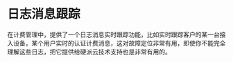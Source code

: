 # 日志消息跟踪

在计费管理中，提供了一个日志消息实时跟踪功能，比如实时跟踪客户的某一台接入设备，某个用户实时的认证计费消息，这对故障定位非常有用，即使你不能完全理解这些日志，把它提供给硬派云技术支持也是非常有用的。


